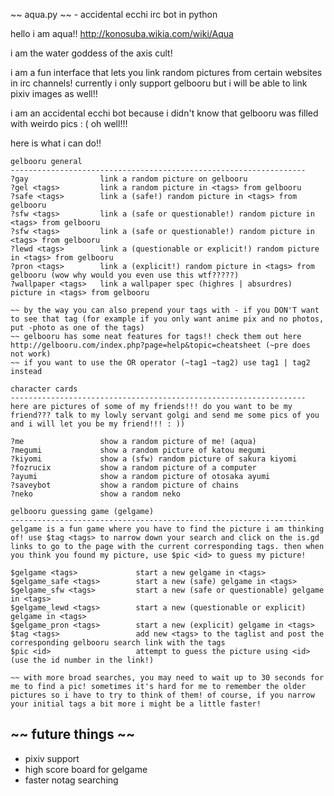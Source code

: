 ~~ aqua.py ~~ - accidental ecchi irc bot in python

hello i am aqua!! http://konosuba.wikia.com/wiki/Aqua

i am the water goddess of the axis cult!

i am a fun interface that lets you link random pictures from certain websites in irc channels! currently i only support gelbooru but i will be able to link pixiv images as well!!

i am an accidental ecchi bot because i didn't know that gelbooru was filled with weirdo pics : ( oh well!!!

here is what i can do!!

	gelbooru general
	------------------------------------------------------------------
	?gay 				link a random picture on gelbooru
	?gel <tags> 		link a random picture in <tags> from gelbooru
	?safe <tags>		link a (safe!) random picture in <tags> from gelbooru
	?sfw <tags>			link a (safe or questionable!) random picture in <tags> from gelbooru
	?sfw <tags>			link a (safe or questionable!) random picture in <tags> from gelbooru
	?lewd <tags>		link a (questionable or explicit!) random picture in <tags> from gelbooru
	?pron <tags>		link a (explicit!) random picture in <tags> from gelbooru (wow why would you even use this wtf?????)
	?wallpaper <tags>	link a wallpaper spec (highres | absurdres) picture in <tags> from gelbooru
	
	~~ by the way you can also prepend your tags with - if you DON'T want to see that tag (for example if you only want anime pix and no photos, put -photo as one of the tags)
	~~ gelbooru has some neat features for tags!! check them out here http://gelbooru.com/index.php?page=help&topic=cheatsheet (~pre does not work)
	~~ if you want to use the OR operator (~tag1 ~tag2) use tag1 | tag2 instead
	
	character cards
	------------------------------------------------------------------
	here are pictures of some of my friends!!! do you want to be my friend??? talk to my lowly servant golgi and send me some pics of you and i will let you be my friend!!! : ))
	
	?me					show a random picture of me! (aqua)
	?megumi				show a random picture of katou megumi
	?kiyomi				show a (sfw) random picture of sakura kiyomi
	?fozrucix			show a random picture of a computer
	?ayumi				show a random picture of otosaka ayumi
	?saveybot			show a random picture of chains
	?neko				show a random neko
	
	gelbooru guessing game (gelgame)
	------------------------------------------------------------------
	gelgame is a fun game where you have to find the picture i am thinking of! use $tag <tags> to narrow down your search and click on the is.gd links to go to the page with the current corresponding tags. then when you think you found my picture, use $pic <id> to guess my picture!
	
	$gelgame <tags>				start a new gelgame in <tags>
	$gelgame_safe <tags>		start a new (safe) gelgame in <tags>
	$gelgame_sfw <tags>			start a new (safe or questionable) gelgame in <tags>
	$gelgame_lewd <tags>		start a new (questionable or explicit) gelgame in <tags>
	$gelgame_pron <tags>		start a new (explicit) gelgame in <tags>
	$tag <tags>					add new <tags> to the taglist and post the corresponding gelbooru search link with the tags
	$pic <id>					attempt to guess the picture using <id> (use the id number in the link!)
	
	~~ with more broad searches, you may need to wait up to 30 seconds for me to find a pic! sometimes it's hard for me to remember the older pictures so i have to try to think of them! of course, if you narrow your initial tags a bit more i might be a little faster!
	
	
~~ future things ~~
---------------
- pixiv support
- high score board for gelgame
- faster notag searching